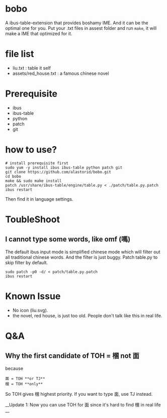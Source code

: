# bobo
A ibus-table-extension that provides boshamy IME.
And it can be the optimal one for you.
Put your .txt files in assest folder and run ````make````, it will make a IME that optimized for it.
 
# file list

- liu.txt : table it self
- assets/red_house.txt : a famous chinese novel

# Prerequisite

- ibus
- ibus-table
- python
- patch
- git

# how to use?

````
# install prerequisite first
sudo yum -y install ibus ibus-table python patch git
git clone https://github.com/alastorid/bobo.git
cd bobo
make && sudo make install
patch /usr/share/ibus-table/engine/table.py < ./patch/table.py.patch
ibus restart
````

Then find it in language settings.

# ToubleShoot

## I cannot type some words, like omf (嗎)

The default ibus input mode is simplified chinese mode which will filter out all traditional chinese words. And the filter is just buggy. Patch table.py to skip filter by default. 

````
sudo patch -p0 -d/ < patch/table.py.patch
ibus restart
````

# Known Issue

 - No icon (liu.svg).
 - the novel, red house, is just too old. People don't talk like this in real life.

# Q&A

## Why the first candidate of TOH = 棞 not 面 

because 

    面 = TOH **or TJ**
    棞 = TOH **only**

So TOH gives 棞 highest priority. If you want to type 面, use TJ instead.

__Update 1: Now you can use TOH for 面 since it's hard to find 棞 in real life  __
